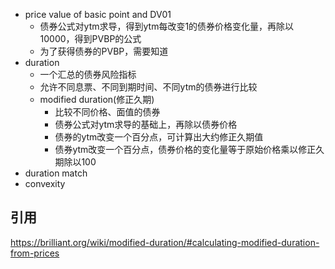 - price value of basic point and DV01
	- 债券公式对ytm求导，得到ytm每改变1的债券价格变化量，再除以10000，得到PVBP的公式
	- 为了获得债券的PVBP，需要知道
- duration
	- 一个汇总的债券风险指标
	- 允许不同息票、不同到期时间、不同ytm的债券进行比较
	- modified duration(修正久期)
		- 比较不同价格、面值的债券
		- 债券公式对ytm求导的基础上，再除以债券价格
		- 债券的ytm改变一个百分点，可计算出大约修正久期值
		- 债券ytm改变一个百分点，债券价格的变化量等于原始价格乘以修正久期除以100
- duration match
- convexity


## 引用
https://brilliant.org/wiki/modified-duration/#calculating-modified-duration-from-prices
